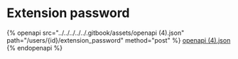 # Extension password

{% openapi src="../../../../../.gitbook/assets/openapi (4).json" path="/users/{id}/extension_password" method="post" %}
[openapi (4).json](<../../../../../.gitbook/assets/openapi (4).json>)
{% endopenapi %}
